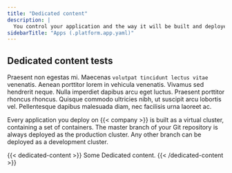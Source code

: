 ```yaml
---
title: "Dedicated content"
description: |
  You control your application and the way it will be built and deployed on Platform.sh via a single configuration file, `.platform.app.yaml`, located at the root of your application folder inside your Git repository.
sidebarTitle: "Apps (.platform.app.yaml)"
---
```


## Dedicated content tests

Praesent non egestas mi. Maecenas `volutpat tincidunt lectus vitae` venenatis. Aenean porttitor lorem in vehicula venenatis. Vivamus sed hendrerit neque. Nulla imperdiet dapibus arcu eget luctus. Praesent porttitor rhoncus rhoncus. Quisque commodo ultricies nibh, ut suscipit arcu lobortis vel. Pellentesque dapibus malesuada diam, nec facilisis urna laoreet ac.

<!-- {{< asciinema src="videos/project-create.cast" >}} -->

Every application you deploy on {{< company >}} is built as a virtual cluster, containing a set of containers. The master branch of your Git repository is always deployed as the production cluster. Any other branch can be deployed as a development cluster.

{{< dedicated-content >}}
Some Dedicated content.
{{< /dedicated-content >}}

